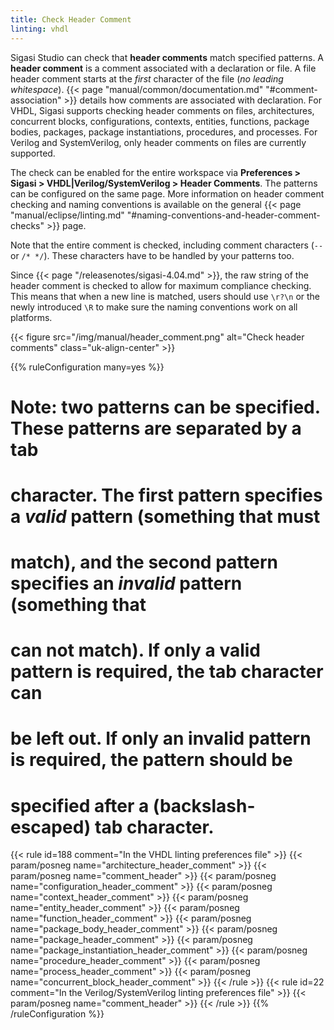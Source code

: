 ```yaml
---
title: Check Header Comment
linting: vhdl
---
```


Sigasi Studio can check that **header comments** match specified patterns.
A **header comment** is a comment associated with a declaration or file.
A file header comment starts at the _first_ character of the file (*no leading whitespace*).
{{< page "manual/common/documentation.md" "#comment-association" >}} details how comments are associated with declaration.
For VHDL, Sigasi supports checking header comments on files, architectures, concurrent blocks,
configurations, contexts, entities, functions, package bodies, packages, package instantiations,
procedures, and processes.
For Verilog and SystemVerilog, only header comments on files are currently supported.

The check can be enabled for the entire workspace via **Preferences > Sigasi > VHDL|Verilog/SystemVerilog > Header Comments**.
The patterns can be configured on the same page.
More information on header comment checking and naming conventions is available on the general {{< page "manual/eclipse/linting.md" "#naming-conventions-and-header-comment-checks" >}} page.

Note that the entire comment is checked, including comment characters (`--` or `/* */`).
These characters have to be handled by your patterns too.

Since {{< page "/releasenotes/sigasi-4.04.md" >}}, the raw string of the header comment is checked to allow for maximum compliance checking.
This means that when a new line is matched, users should use `\r?\n` or the newly introduced `\R` to make sure the naming conventions work on all platforms.

{{< figure src="/img/manual/header_comment.png" alt="Check header comments" class="uk-align-center" >}}

{{% ruleConfiguration many=yes %}}
# Note: two patterns can be specified. These patterns are separated by a tab
# character. The first pattern specifies a *valid* pattern (something that must
# match), and the second pattern specifies an *invalid* pattern (something that
# can not match). If only a valid pattern is required, the tab character can
# be left out. If only an invalid pattern is required, the pattern should be
# specified after a (backslash-escaped) tab character.

{{< rule id=188 comment="In the VHDL linting preferences file" >}}
{{< param/posneg name="architecture_header_comment" >}}
{{< param/posneg name="comment_header" >}}
{{< param/posneg name="configuration_header_comment" >}}
{{< param/posneg name="context_header_comment" >}}
{{< param/posneg name="entity_header_comment" >}}
{{< param/posneg name="function_header_comment" >}}
{{< param/posneg name="package_body_header_comment" >}}
{{< param/posneg name="package_header_comment" >}}
{{< param/posneg name="package_instantiation_header_comment" >}}
{{< param/posneg name="procedure_header_comment" >}}
{{< param/posneg name="process_header_comment" >}}
{{< param/posneg name="concurrent_block_header_comment" >}}
{{< /rule >}}
{{< rule id=22 comment="In the Verilog/SystemVerilog linting preferences file" >}}
{{< param/posneg name="comment_header" >}}
{{< /rule >}}
{{% /ruleConfiguration %}}
